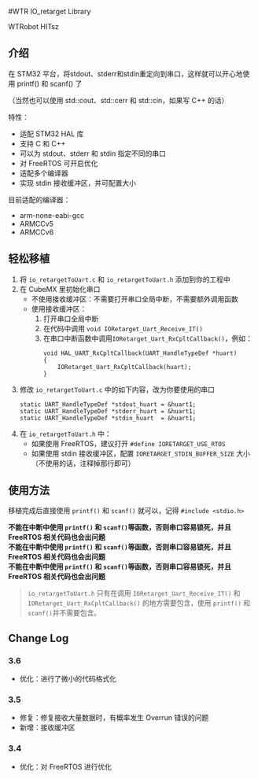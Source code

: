 #WTR IO_retarget Library

WTRobot HITsz

## 介绍

在 STM32 平台，将stdout、stderr和stdin重定向到串口，这样就可以开心地使用 printf() 和 scanf() 了

（当然也可以使用 std::cout、std::cerr 和 std::cin，如果写 C++ 的话）

特性：
- 适配 STM32 HAL 库
- 支持 C 和 C++
- 可以为 stdout、stderr 和 stdin 指定不同的串口
- 对 FreeRTOS 可开启优化
- 适配多个编译器
- 实现 stdin 接收缓冲区，并可配置大小

目前适配的编译器：

- arm-none-eabi-gcc
- ARMCCv5
- ARMCCv6

## 轻松移植
1. 将 `io_retargetToUart.c` 和 `io_retargetToUart.h` 添加到你的工程中
2. 在 CubeMX 里初始化串口
   - 不使用接收缓冲区：不需要打开串口全局中断，不需要额外调用函数
   - 使用接收缓冲区：
     1. 打开串口全局中断
     2. 在代码中调用 `void IORetarget_Uart_Receive_IT()`
     3. 在串口中断函数中调用`IORetarget_Uart_RxCpltCallback()`，例如：
        ```
        void HAL_UART_RxCpltCallback(UART_HandleTypeDef *huart)
        {
            IORetarget_Uart_RxCpltCallback(huart);
        }
        ```
3. 修改 `io_retargetToUart.c` 中的如下内容，改为你要使用的串口
    ```
    static UART_HandleTypeDef *stdout_huart = &huart1;
    static UART_HandleTypeDef *stderr_huart = &huart1;
    static UART_HandleTypeDef *stdin_huart  = &huart1;
    ```
4. 在 `io_retargetToUart.h` 中：
   - 如果使用 FreeRTOS，建议打开 `#define IORETARGET_USE_RTOS`
   - 如果使用 stdin 接收缓冲区，配置 `IORETARGET_STDIN_BUFFER_SIZE` 大小（不使用的话，注释掉那行即可）
   
## 使用方法

移植完成后直接使用 `printf()` 和 `scanf()` 就可以，记得 `#include <stdio.h>`

**不能在中断中使用 `printf()` 和 `scanf()`等函数，否则串口容易锁死，并且 FreeRTOS 相关代码也会出问题**  
**不能在中断中使用 `printf()` 和 `scanf()`等函数，否则串口容易锁死，并且 FreeRTOS 相关代码也会出问题**  
**不能在中断中使用 `printf()` 和 `scanf()`等函数，否则串口容易锁死，并且 FreeRTOS 相关代码也会出问题**

> `io_retargetToUart.h` 只有在调用 `IORetarget_Uart_Receive_IT()` 和 `IORetarget_Uart_RxCpltCallback()` 的地方需要包含，使用 `printf()` 和 `scanf()`并不需要包含。

## Change Log

### 3.6
- 优化：进行了微小的代码格式化

### 3.5
- 修复：修复接收大量数据时，有概率发生 Overrun 错误的问题
- 新增：接收缓冲区

### 3.4
- 优化：对 FreeRTOS 进行优化